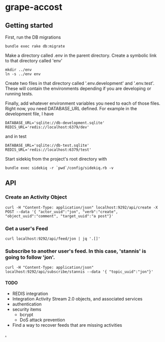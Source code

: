 # grape-accost

## Getting started

First, run the DB migrations

    bundle exec rake db:migrate

Make a directory called .env in the parent directory. 
Create a symbolic link to that directory called 'env'

    mkdir ../env
    ln -s ../env env

Create two files in that directory called '.env.development' and '.env.test'. These will contain
the environments depending if you are developing or running tests.

Finally, add whatever environment variables you need to each of those files. Right now, you
need DATABASE_URL defined. For example in the development file, I have

    DATABASE_URL='sqlite://db-development.sqlite'
    REDIS_URL='redis://localhost:6379/dev'

and in test

    DATABASE_URL='sqlite://db-test.sqlite'
    REDIS_URL='redis://localhost:6379/test'

Start sidekiq from the project's root directory with

    bundle exec sidekiq -r `pwd`/config/sidekiq.rb -v

## API 

### Create an Activity Object

    curl -H "Content-Type: application/json" localhost:9292/api/create -X POST --data '{ "actor_uuid":"jon", "verb":"create", "object_uuid":"comment", "target_uuid":"a post"}'

### Get a user's Feed

    curl localhost:9292/api/feed/jon | jq '.[]'

### Subscribe to another user's feed. In this case, 'stannis' is going to follow 'jon'.

    curl -H "Content-Type: application/json" localhost:9292/api/subscribe/stannis --data '{ "topic_uuid":"jon"}'


#### TODO
  * REDIS integration
  * Integration Activity Stream 2.0 objects, and associated services
  * authentication
  * security items
    * bcrypt
    * DoS attack prevention
  * Find a way to recover feeds that are missing activities

[.](http://mjk.freeshell.org/accost.gif)
